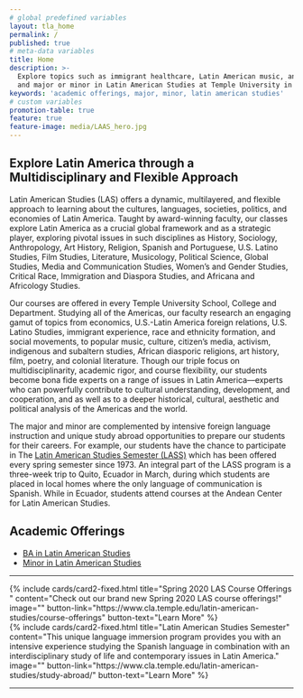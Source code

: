 ```yaml
---
# global predefined variables
layout: tla_home
permalink: /
published: true
# meta-data variables
title: Home
description: >-
  Explore topics such as immigrant healthcare, Latin American music, and colonial literature; view academic offerings
  and major or minor in Latin American Studies at Temple University in the College of Liberal Arts.
keywords: 'academic offerings, major, minor, latin american studies'
# custom variables
promotion-table: true
feature: true
feature-image: media/LAAS_hero.jpg
---
```

## Explore Latin America through a Multidisciplinary and Flexible Approach
Latin American Studies (LAS) offers a dynamic, multilayered, and flexible approach to learning about the cultures, languages, societies, politics, and economies of Latin America.  Taught by award-winning faculty, our classes explore Latin America as a crucial global framework and as a strategic player, exploring pivotal issues in such disciplines as History, Sociology, Anthropology, Art History, Religion, Spanish and Portuguese, U.S. Latino Studies, Film Studies, Literature, Musicology, Political Science, Global Studies, Media and Communication Studies, Women’s and Gender Studies, Critical Race, Immigration and Diaspora Studies, and Africana and Africology Studies. 

Our courses are offered in every Temple University School, College and Department. Studying all of the Americas, our faculty research an engaging gamut of topics from economics, U.S.-Latin America foreign relations, U.S. Latino Studies, immigrant experience, race and ethnicity formation, and social movements, to popular music, culture, citizen’s media, activism, indigenous and subaltern studies, African diasporic religions, art history, film, poetry, and colonial literature. Though our triple focus on multidisciplinarity, academic rigor, and course flexibility, our students become bona fide experts on a range of issues in Latin America––experts who can powerfully contribute to cultural understanding, development, and cooperation, and as well as to a deeper historical, cultural, aesthetic and political analysis of the Americas and the world.  

The major and minor are complemented by intensive foreign language instruction and unique study abroad opportunities to prepare our students for their careers. For example, our students have the chance to participate in The [Latin American Studies Semester (LASS)](https://www.cla.temple.edu/latin-american-studies/study-abroad/) which has been offered every spring semester since 1973. An integral part of the LASS program is a three-week trip to Quito, Ecuador in March, during which students are placed in local homes where the only language of communication is Spanish. While in Ecuador, students attend courses at the Andean Center for Latin American Studies.

## Academic Offerings
- [BA in Latin American Studies](http://bulletin.temple.edu/undergraduate/liberal-arts/latin-american-studies/ba-latin-american-studies/)
- [Minor in Latin American Studies](http://bulletin.temple.edu/undergraduate/liberal-arts/latin-american-studies/minor-latin-american-studies/)

___

<div class="container">
 <div class="row">   
  <div class="col m12 l4">{% include cards/card2-fixed.html
    title="Spring 2020 LAS Course Offerings "
    content="Check out our brand new Spring 2020 LAS course offerings!"
    image=""
    button-link="https://www.cla.temple.edu/latin-american-studies/course-offerings"
    button-text="Learn More" %}
  </div>
<div class="container">
 <div class="row">   
  <div class="col m12 l4">{% include cards/card2-fixed.html
        title="Latin American Studies Semester"
        content="This unique language immersion program provides you with an intensive experience studying the Spanish language in combination with an interdisciplinary study of life and contemporary issues in Latin America."
        image=""
        button-link="https://www.cla.temple.edu/latin-american-studies/study-abroad/"
        button-text="Learn More" %}
      </div>
</div>

___
